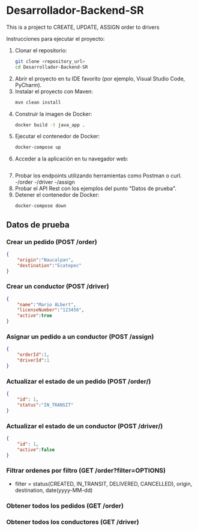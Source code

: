 # Desarrollador-Backend-SR
This is a project to CREATE, UPDATE, ASSIGN order to drivers

Instrucciones para ejecutar el proyecto:
1. Clonar el repositorio:
   ```bash
   git clone <repository_url>
   cd Desarrollador-Backend-SR
   ```
2. Abrir el proyecto en tu IDE favorito (por ejemplo, Visual Studio Code, PyCharm).
3. Instalar el proyecto con Maven:
   ```bash
   mvn clean install
   ```
4. Construir la imagen de Docker:
   ```bash
   docker build -t java_app .
   ```
5. Ejecutar el contenedor de Docker:
   ```bash
   docker-compose up
   ```
6. Acceder a la aplicación en tu navegador web:
   ```http://localhost:8080
   ```
7. Probar los endpoints utilizando herramientas como Postman o curl.
    -/order
    -/driver
    -/assign
8. Probar el API Rest con los ejemplos del punto "Datos de prueba".
9. Detener el contenedor de Docker:
   ```bash
   docker-compose down
   ```
   
## Datos de prueba
### Crear un pedido (POST /order)
```json
{
    "origin":"Naucalpan",
    "destination":"Ecatepec"
}
```

### Crear un conductor (POST /driver)
```json
{
    "name":"Mario ALbert",
    "licenseNumber":"123456",
    "active":true
}
```
### Asignar un pedido a un conductor (POST /assign)
```json
{
    "orderId":1,
    "driverId":1
}
```
### Actualizar el estado de un pedido (POST /order/)
```json
{
    "id": 1,
    "status":"IN_TRANSIT"
}
```
### Actualizar el estado de un conductor (POST /driver/)
```json
{
    "id": 1,
    "active":false
}
```
### Filtrar ordenes por filtro (GET /order?filter=OPTIONS)
- filter = status(CREATED, IN_TRANSIT, DELIVERED, CANCELLED), origin, destination, date(yyyy-MM-dd)
### Obtener todos los pedidos (GET /order)
### Obtener todos los conductores (GET /driver)
